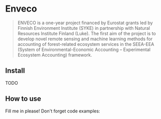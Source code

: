 # Enveco
> ENVECO is a one-year project financed by Eurostat grants led by Finnish Environment Institute (SYKE) in partnership with Natural Resources Institute Finland (Luke). The first aim of the project is to develop novel remote sensing and machine learning methods for accounting of forest-related ecosystem services in the SEEA-EEA (System of Environmental-Economic Accounting – Experimental Ecosystem Accounting) framework.


## Install

TODO

## How to use

Fill me in please! Don't forget code examples:

